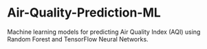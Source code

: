 # Air-Quality-Prediction-ML
Machine learning models for predicting Air Quality Index (AQI) using Random Forest and TensorFlow Neural Networks.
